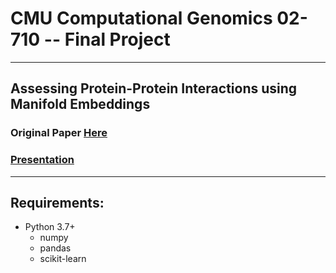 # CMU Computational Genomics 02-710 -- Final Project
---

## Assessing Protein-Protein Interactions using Manifold Embeddings
### Original Paper [Here](https://academic.oup.com/bioinformatics/article/26/21/2744/213668)
### [Presentation](https://prezi.com/view/Gs6qWJKacmRGdjkQ7AEn/)
---

## Requirements:
* Python 3.7+
	- numpy
	- pandas
	- scikit-learn
